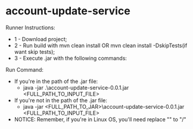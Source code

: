 # account-update-service

Runner Instructions:
 * 1 - Download project;
 * 2 - Run build with mvn clean install OR mvn clean install -DskipTests(if want skip tests);
 * 3 - Execute .jar with the following commands:

Run Command:
* If you're in the path of the .jar file:
    * java -jar .\account-update-service-0.0.1.jar <FULL_PATH_TO_INPUT_FILE>
* If you're not in the path of the .jar file:
    * java -jar <FULL_PATH_TO_JAR>\account-update-service-0.0.1.jar <FULL_PATH_TO_INPUT_FILE>
* NOTICE: Remember, if you're in Linux OS, you'll need replace "\" to "/"
    
